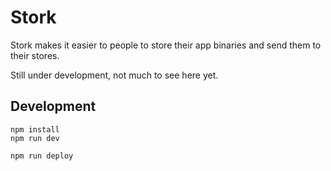 # Stork

Stork makes it easier to people to store their app binaries and send them to their stores.

Still under development, not much to see here yet.

## Development

```
npm install
npm run dev
```

```
npm run deploy
```
